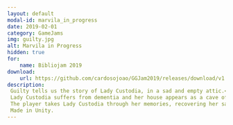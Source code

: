 ```yaml
---
layout: default
modal-id: marvila_in_progress
date: 2019-02-01
category: GameJams
img: guilty.jpg
alt: Marvila in Progress
hidden: true
for: 
    name: Bibliojam 2019
download:
    url: https://github.com/cardosojoao/GGJam2019/releases/download/v1.1/Guilty.zip
description:
 Guilty tells us the story of Lady Custodia, in a sad and empty attic.<br>
 Lady Custodia suffers from dementia and her house appears as a cave of monsters that haunt her and scare her.<br>
 The player takes Lady Custodia through her memories, recovering her sanity and bringing light into her story and her house.<br>
 Made in Unity.
---
```

